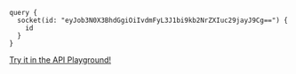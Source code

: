 ```gql
query {
  socket(id: "eyJob3N0X3BhdGgiOiIvdmFyL3J1bi9kb2NrZXIuc29jayJ9Cg==") {
    id
  }
}
```

<a href="https://play.dagger.cloud/playground/fjnjn7cKORa" target="_blank">Try it in the API Playground!</a>
